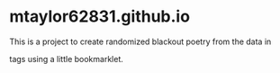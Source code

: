 # mtaylor62831.github.io

This is a project to create randomized blackout poetry from the data in <p> tags using a little bookmarklet.
